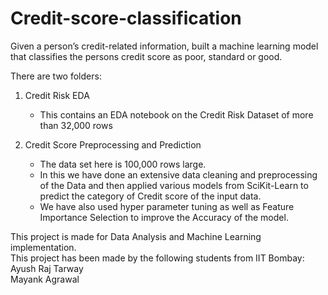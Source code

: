 # Credit-score-classification
Given a person’s credit-related information, built a machine learning model that classifies the persons credit score as poor, standard or good.

There are two folders:
1. Credit Risk EDA 
   * This contains an EDA notebook on the Credit Risk Dataset of more than 32,000 rows

2. Credit Score Preprocessing and Prediction
   * The data set here is 100,000 rows large.
   * In this we have done an extensive data cleaning and preprocessing of the Data and then applied various models from SciKit-Learn to predict the category of Credit score of the input data. 
   * We have also used hyper parameter tuning as well as Feature Importance Selection to improve the Accuracy of the model.

This project is made for Data Analysis and Machine Learning implementation. 
<br>This project has been made by the following students from IIT Bombay:
<br>Ayush Raj Tarway
<br>Mayank Agrawal

